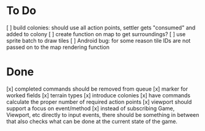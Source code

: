 # To Do

[ ] build colonies: should use all action points, settler gets "consumed" and added to colony
[ ] create function on map to get surroundings?
[ ] use sprite batch to draw tiles
[ ] Android bug: for some reason tile IDs are not passed on to the map rendering function

# Done

[x] completed commands should be removed from queue
[x] marker for worked fields
[x] terrain types
[x] introduce colonies
[x] have commands calculate the proper number of required action points
[x] viewport should support a focus on event/method
[x] instead of subscribing Game, Viewport, etc directly to input events, there should be something in between that also checks what can be done at the current state of the game.
